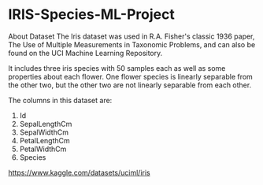 # IRIS-Species-ML-Project

About Dataset
The Iris dataset was used in R.A. Fisher's classic 1936 paper, The Use of Multiple Measurements in Taxonomic Problems, and can also be found on the UCI Machine Learning Repository.

It includes three iris species with 50 samples each as well as some properties about each flower. One flower species is linearly separable from the other two, but the other two are not linearly separable from each other.

The columns in this dataset are:

1. Id
2. SepalLengthCm
3. SepalWidthCm
4. PetalLengthCm
5. PetalWidthCm
6. Species

https://www.kaggle.com/datasets/uciml/iris
